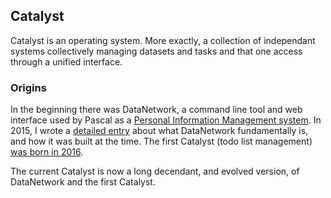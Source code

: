 ## Catalyst

Catalyst is an operating system. More exactly, a collection of independant systems collectively managing datasets and tasks and that one access through a unified interface.

### Origins

In the beginning there was DataNetwork, a command line tool and web interface used by Pascal as a [Personal Information Management system](https://en.wikipedia.org/wiki/Personal_information_management). In 2015, I wrote a [detailed entry](http://blog.alseyn.net/index.php?uuid=40bd59d4-48de-454a-9a50-2c2a1c919e32) about what DataNetwork fundamentally is, and how it was built at the time. The first Catalyst (todo list management) [was born in 2016](http://blog.alseyn.net/index.php?uuid=16a853b0-18c1-46b7-a6bd-392b4df98e5e). 

The current Catalyst is now a long decendant, and evolved version, of DataNetwork and the first Catalyst.